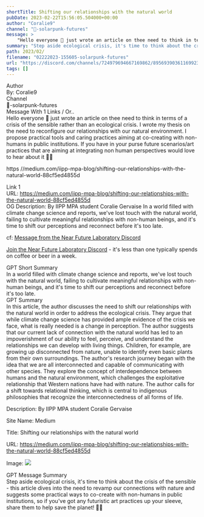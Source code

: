 ```yaml
---
shortTitle: Shifting our relationships with the natural world
pubDate: 2023-02-22T15:56:05.504000+00:00
author: "Coralie9"
channel: "🔋-solarpunk-futures"
message: >
    "Hello everyone 👋 just wrote an article on thee need to think in terms of a crisis of the sensible rather than an ecological crisis. I  wrote my thesis on the need to reconfigure our relationships with our natural environment. I propose practical tools and caring practices aiming at co-creating with non-humans in public institutions. If you have in your purse future scenarios/art practices that are aiming at integrating non human perspectives would love to hear about it 🌱🐝   https //medium.com/iipp-mpa-blog/shifting-our-relationships-with-the-natural-world-88cf5ed4855d"
summary: "Step aside ecological crisis, it's time to think about the crisis of the sensible - this article dives into the need to revamp our connections with nature and suggests some practical ways to co-create with non-humans in public institutions, so if you've got any futuristic art practices up your sleeve, share them to help save the planet! 🌱🐝"
path: 2023/02/
filename: "02222023-155605-solarpunk-futures"
url: "https://discord.com/channels/724979694667169862/895693903611699231/1077982120657563648"
tags: []
---
```

<div class="metadata-title-header pt-3 pb-3 pl-2">Author</div>    
<div class="bg-gray-200 p-4 rounded-md mb-4">   
By: Coralie9
</div>

<div class="metadata-title-header pt-3 pb-3 pl-2">Channel</div>    
<div class="bg-gray-200 p-4 rounded-md mb-4">   
🔋-solarpunk-futures</span>
</div>

<div class="metadata-title-header pt-3 pb-3 pl-2">Message  With 1 Links / Or..</div>    
<div class="human-content-container">  



<div class="mb-4" style="font-family: var(--font-family-peak);">Hello everyone 👋 just wrote an article on thee need to think in terms of a crisis of the sensible rather than an ecological crisis. I  wrote my thesis on the need to reconfigure our relationships with our natural environment. I propose practical tools and caring practices aiming at co-creating with non-humans in public institutions.
If you have in your purse future scenarios/art practices that are aiming at integrating non human perspectives would love to hear about it 🌱🐝 

https //medium.com/iipp-mpa-blog/shifting-our-relationships-with-the-natural-world-88cf5ed4855d</div>

<div class="">Link 1</div> 
<div class="">URL: <a href="https://medium.com/iipp-mpa-blog/shifting-our-relationships-with-the-natural-world-88cf5ed4855d">https://medium.com/iipp-mpa-blog/shifting-our-relationships-with-the-natural-world-88cf5ed4855d</a></div>
OG Description: By IIPP MPA student Coralie Gervaise  <!-- Example: Display each item in a paragraph -->
In a world filled with climate change science and reports, we've lost touch with the natural world, failing to cultivate meaningful relationships with non-human beings, and it's time to shift our perceptions and reconnect before it's too late.



<!-- 
URL: https://medium.com/iipp-mpa-blog/shifting-our-relationships-with-the-natural-world-88cf5ed4855d
Description By IIPP MPA student Coralie Gervaise
 -->
</div>



cf: <a href="">Message from the Near Future Laboratory Discord</a>

<a href="">Join the Near Future Laboratory Discord</a> - it's less than one typically spends on coffee or beer in a week. 



<div class="metadata-title-header pt-3 pb-3 pl-2">GPT Short Summary</div>
<div class="robot-content-container">
In a world filled with climate change science and reports, we've lost touch with the natural world, failing to cultivate meaningful relationships with non-human beings, and it's time to shift our perceptions and reconnect before it's too late.
</div>

<div class="metadata-title-header pt-3 pb-3 pl-2">GPT Summary</div>
<div class="robot-content-container">
In this article, the author discusses the need to shift our relationships with the natural world in order to address the ecological crisis. They argue that while climate change science has provided ample evidence of the crisis we face, what is really needed is a change in perception. The author suggests that our current lack of connection with the natural world has led to an impoverishment of our ability to feel, perceive, and understand the relationships we can develop with living things. Children, for example, are growing up disconnected from nature, unable to identify even basic plants from their own surroundings. The author's research journey began with the idea that we are all interconnected and capable of communicating with other species. They explore the concept of interdependence between humans and the natural environment, which challenges the exploitative relationship that Western nations have had with nature. The author calls for a shift towards relational thinking, which is central to indigenous philosophies that recognize the interconnectedness of all forms of life.
</div>

<!-- Summary:  IIPP MPA student Coralie Gervaise wrote a dissertation contributing to the development of practical tools aiming at co-creating with non-humans using caring practices in public institutions . If you want to read the full thesis you can access it here . -->

<!-- [] -->

<!-- <div class="bg-gray-400"> {'og:site_name': 'Medium', 'og:type': 'article', 'og:title': 'Shifting our relationships with the natural world', 'og:description': 'By IIPP MPA student Coralie Gervaise', 'og:url': 'https://medium.com/iipp-mpa-blog/shifting-our-relationships-with-the-natural-world-88cf5ed4855d', 'og:image': 'https://miro.medium.com/v2/resize:fit:1200/1*bgMjupm-54QaqGbXcXAV3w.jpeg'} </div> -->

Description: By IIPP MPA student Coralie Gervaise

Site Name: Medium

Title: Shifting our relationships with the natural world

URL: https://medium.com/iipp-mpa-blog/shifting-our-relationships-with-the-natural-world-88cf5ed4855d

Image: <img src="https://miro.medium.com/v2/resize:fit:1200/1*bgMjupm-54QaqGbXcXAV3w.jpeg" width="" height=""/>




<div class="metadata-title-header pt-3 pb-3 pl-2">GPT Message Summary</div>    
<div class="robot-content-container">
Step aside ecological crisis, it's time to think about the crisis of the sensible - this article dives into the need to revamp our connections with nature and suggests some practical ways to co-create with non-humans in public institutions, so if you've got any futuristic art practices up your sleeve, share them to help save the planet! 🌱🐝
</div>
</div>